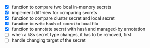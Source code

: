 - [x] function to compare two local in-memory secrets
- [x] implement diff view for comparing secrets
- [x] function to compare cluster secret and local secret
- [x] function to write hash of secret to local file
- [x] function to annotate secret with hash and managed-by annotation
- [ ] when a k8s secret type changes, it has to be removed, first
- [ ] handle changing target of the secret